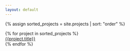 ```yaml
---
layout: default
---
```


{% assign sorted_projects = site.projects | sort: "order" %}
<div class="portfolio-page">
{% for project in sorted_projects %}
	<a href="{{project.url}}">
		<div style="background-image:url('{% for feature in project.feature %}{{site.baseurl}}imgs/{{feature.icon}}{% endfor %}');" id="{{project.slug}}" class="project-blob {{project.category}}">
			<div class="project-title">{{project.title}}</div>
		</div>
	</a>
{% endfor %}
</div>